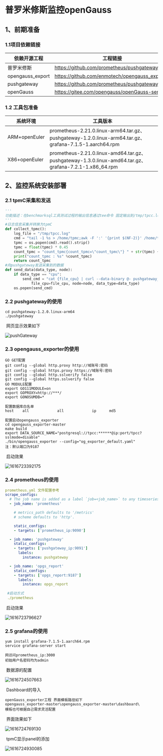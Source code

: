 # 普罗米修斯监控openGauss

## 1、前期准备

### 1.1项目依赖链接

| 依赖开源工程     | 工程链接                                       |
| ---------------- | ---------------------------------------------- |
| 普罗米修斯       | https://github.com/prometheus/pushgateway      |
| opengauss_export | https://github.com/enmotech/opengauss_exporter |
| pushgateway      | https://github.com/prometheus/pushgateway      |
| openGauss        | https://gitee.com/opengauss/openGauss-server   |



### 1.2 工具包准备

| 系统环境      | 工具版本                                                     |
| ------------- | ------------------------------------------------------------ |
| ARM+openEuler | prometheus-2.21.0.linux-arm64.tar.gz、pushgateway-1.2.0.linux-arm64.tar.gz、grafana-7.1.5-1.aarch64.rpm |
| X86+openEuler | prometheus-2.21.0.linux-amd64.tar.gz、pushgateway-1.3.0.linux-amd64.tar.gz、grafana-7.2.1-1.x86_64.rpm |



## 2、监控系统安装部署

### 2.1  tpmC采集和发送

```python
'''
功能描述：在benchmarksql工具测试过程的输出信息通过tee命令 固定输出到/tmp/tpcc.log（便于在不同环境上部署），采集函数从/tmp/tpcc.log文件获取到tpmC值，发送函数将值发送到pushgateway服务。
'''
#日志信息采集并转换为tpmC
def collect_tpmc():
    log_file = "/tmp/tpcc.log"
    cmd = "tail -1 %s > /home/tpmc;awk -F ':' '{print $(NF-2)}' /home/tpmc | awk '{print $1}'" % log_file
    tpmc = os.popen(cmd).read().strip()
    tpmc = float(tpmc) * 0.45
    count_tpmc = "count_tpmc{count_tpmc=\"count_tpmc\"} " + str(tpmc) + "\n"
    print("count_tpmc : %s" %count_tpmc)
    return count_tpmc
#向pushgateway发送采集到的数据
def send_data(data_type, node):
    if data_type == "cpu":
        send_cmd = "cat {file_cpu} | curl --data-binary @- pushgateway_ip:port/metrics/job/{node}/instance/{data_type}".format(
            file_cpu=file_cpu, node=node, data_type=data_type)
    os.popen(send_cmd)
```

### 2.2 pushgateway的使用

```
cd pushgateway-1.2.0.linux-arm64
./pushgateway
```

​    网页显示效果如下

![pushGateway](..\images\pushGateway.png)



### 2.3 opengauss_exporter的使用

```
GO GET配置
git config --global http.proxy http://域账号:密码
git config --global https.proxy https://域账号:密码
git config --global http.sslverify false
git config --global https.sslverify false
GO MODULE配置
export GO111MODULE=on
export GOPROXY=http://***/
export GONOSUMDB=*

配置数据库白名单
host    all             all             ip      md5

配置启动opengauss_exporter
cd opengauss_exporter-master
make build
export DATA_SOURCE_NAME="postgresql://tpcc:******@ip:port/tpcc?sslmode=disable"
./bin/opengauss_exporter --config="og_exporter_default.yaml"
注：默认端口为9187
```

​    启动效果

![1616723392175](../images/opengauss-export.png)

### 2.4 prometheus的使用

```yml
prometheus.yml 文件配置参考
scrape_configs:
  # The job name is added as a label `job=<job_name>` to any timeseries scraped from this config.
  - job_name: 'prometheus'

    # metrics_path defaults to '/metrics'
    # scheme defaults to 'http'.

    static_configs:
    - targets: ['prometheus_ip:9090']

  - job_name: 'pushgateway'
    static_configs:
    - targets: ['pushgateway_ip:9091']
      labels:
        instance: pushgateway

  - job_name: 'opgs_report'
    static_configs:
    - targets: ['opgs_report:9187']
      labels:
        instance: opgs_report
 
 #启动方式
 ./prometheus
```

​    启动效果

![1616723796627](../images/普罗米修斯启动效果.png)





### 2.5 grafana的使用

```
yum install grafana-7.1.5-1.aarch64.rpm
service grafana-server start

网访问prometheus_ip:3000
初始用户名密码均为admin
```

​    数据源的配置

![1616724507663](../images/数据源的配置.png)

​    Dashboard的导入

```
openGauss_exporter工程 界面模板路径如下
opengauss_exporter-master\opengauss_exporter-master\dashboard\
模板也可根据自己需求灵活配置
```

​    界面效果如下

![1616724769130](../images/Dashboard显示.png)

​    tpmC显示panel的添加

![1616724930085](../images/tpmC.png)

